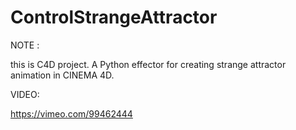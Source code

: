 ControlStrangeAttractor
=======================

NOTE :

this is C4D project.
A Python effector for creating strange attractor animation in CINEMA 4D.

VIDEO:

https://vimeo.com/99462444
